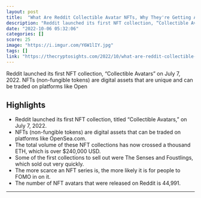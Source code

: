 ```yaml
---
layout: post
title:  "What Are Reddit Collectible Avatar NFTs, Why They're Getting Attention and How to Buy and Sell Them"
description: "Reddit launched its first NFT collection, “Collectible Avatars” on July 7, 2022. NFTs (non-fungible tokens) are digital assets that are unique and can be traded on platforms like Open"
date: "2022-10-06 05:32:06"
categories: []
score: 25
image: "https://i.imgur.com/Y6W1lIY.jpg"
tags: []
link: "https://thecryptosights.com/2022/10/what-are-reddit-collectible-avatars-nfts/"
---
```


Reddit launched its first NFT collection, “Collectible Avatars” on July 7, 2022. NFTs (non-fungible tokens) are digital assets that are unique and can be traded on platforms like Open

## Highlights

- Reddit launched its first NFT collection, titled “Collectible Avatars,” on July 7, 2022.
- NFTs (non-fungible tokens) are digital assets that can be traded on platforms like OpenSea.com.
- The total volume of these NFT collections has now crossed a thousand ETH, which is over $240,000 USD.
- Some of the first collections to sell out were The Senses and Foustlings, which sold out very quickly.
- The more scarce an NFT series is, the more likely it is for people to FOMO in on it.
- The number of NFT avatars that were released on Reddit is 44,991.

---
